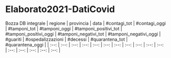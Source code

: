 # Elaborato2021-DatiCovid

Bozza DB integrale
| regione | provincia | data | #contagi_tot | #contagi_oggi | #tamponi_tot | #tamponi_oggi | #tamponi_positivi_tot | #tamponi_positivi_oggi | #tamponi_negativi_tot | #tamponi_negativi_oggi | #guariti | #ospedalizzazioni | #decessi | #quarantena_tot | #quarantena_oggi | 
| :--: | :--: | :--: | :--: | :--: | :--: | :--: | :--: | :--: | :--: | :--: | :--: | :--: | :--: | :--: | :--: |